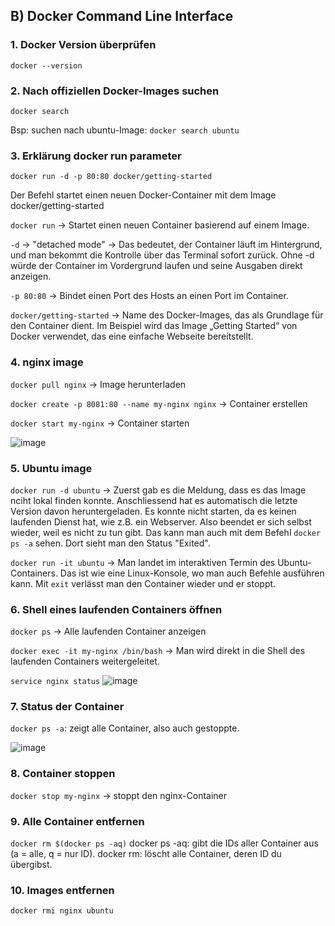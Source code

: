 ## B) Docker Command Line Interface

### 1. Docker Version überprüfen
`docker --version`

### 2. Nach offiziellen Docker-Images suchen
`docker search`

Bsp: suchen nach ubuntu-Image:
`docker search ubuntu`

### 3. Erklärung docker run parameter

`docker run -d -p 80:80 docker/getting-started  `

Der Befehl startet einen neuen Docker-Container mit dem Image docker/getting-started


`docker run` -> Startet einen neuen Container basierend auf einem Image.

`-d` -> "detached mode" -> Das bedeutet, der Container läuft im Hintergrund, und man bekommt die Kontrolle über das Terminal sofort zurück.
Ohne -d würde der Container im Vordergrund laufen und seine Ausgaben direkt anzeigen.

`-p 80:80` -> Bindet einen Port des Hosts an einen Port im Container.

`docker/getting-started` -> Name des Docker-Images, das als Grundlage für den Container dient. Im Beispiel wird das Image „Getting Started“ von Docker verwendet, das eine einfache Webseite bereitstellt.

### 4. nginx image
`docker pull nginx` -> Image herunterladen

`docker create -p 8081:80 --name my-nginx nginx` -> Container erstellen


`docker start my-nginx` -> Container starten

![image](https://github.com/user-attachments/assets/f3f51a8f-fd97-4d80-ad70-8bc40f37b705)


### 5. Ubuntu image
`docker run -d ubuntu` 
-> Zuerst gab es die Meldung, dass es das Image nciht lokal finden konnte. Anschliessend hat es automatisch die letzte Version davon heruntergeladen. Es konnte nicht starten, da es keinen laufenden Dienst hat, wie z.B. ein Webserver. Also beendet er sich selbst wieder, weil es nicht zu tun gibt. Das kann man auch mit dem Befehl `docker ps -a` sehen. Dort sieht man den Status "Exited".

`docker run -it ubuntu`
-> Man landet im interaktiven Termin des Ubuntu-Containers. Das ist wie eine Linux-Konsole, wo man auch Befehle ausführen kann. Mit `exit` verlässt man den Container wieder und er stoppt.


### 6. Shell eines laufenden Containers öffnen
`docker ps` -> Alle laufenden Container anzeigen

`docker exec -it my-nginx /bin/bash` -> Man wird direkt in die Shell des laufenden Containers weitergeleitet.

`service nginx status`
![image](https://github.com/user-attachments/assets/08ba6c7e-bd3f-4d37-9c65-d01f0ca6be6a)


### 7. Status der Container
`docker ps -a`: zeigt alle Container, also auch gestoppte.

![image](https://github.com/user-attachments/assets/738f0eaa-154c-441f-b23f-67df822ea01c)


### 8. Container stoppen

`docker stop my-nginx` -> stoppt den nginx-Container


### 9. Alle Container entfernen

`docker rm $(docker ps -aq)`
docker ps -aq: gibt die IDs aller Container aus (a = alle, q = nur ID).
docker rm: löscht alle Container, deren ID du übergibst.

### 10. Images entfernen
`docker rmi nginx ubuntu`
